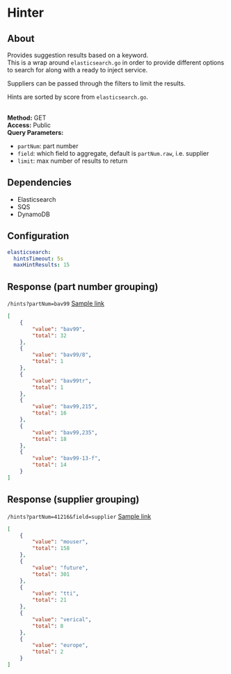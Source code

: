 # Hinter

## About

Provides suggestion results based on a keyword.<br/>
This is a wrap around `elasticsearch.go` in order to provide different options
to search for along with a ready to inject service.

Suppliers can be passed through the filters to limit the results.

Hints are sorted by score from `elasticsearch.go`.<br/><br/>


**Method:** GET<br>
**Access:** Public<br>
**Query Parameters:** <br>

- `partNum`: part number <br>
- `field`: which field to aggregate, default is `partNum.raw`, i.e. supplier <br>
- `limit`: max number of results to return


## Dependencies

- Elasticsearch
- SQS
- DynamoDB

## Configuration

```yaml
elasticsearch:
  hintsTimeout: 5s
  maxHintResults: 15
```

## Response (part number grouping)

`/hints?partNum=bav99`
[Sample link](https://parts.cpunto.com/hints?partNum=bav99)
```json
[
    {
        "value": "bav99",
        "total": 32
    },
    {
        "value": "bav99/8",
        "total": 1
    },
    {
        "value": "bav99tr",
        "total": 1
    },
    {
        "value": "bav99,215",
        "total": 16
    },
    {
        "value": "bav99,235",
        "total": 18
    },
    {
        "value": "bav99-13-f",
        "total": 14
    }
]
```


## Response (supplier grouping)

`/hints?partNum=41216&field=supplier`
[Sample link](https://parts.cpunto.com/hints?partNum=bav99&field=supplier)
```json
[
    {
        "value": "mouser",
        "total": 158
    },
    {
        "value": "future",
        "total": 301
    },
    {
        "value": "tti",
        "total": 21
    },
    {
        "value": "verical",
        "total": 8
    },
    {
        "value": "europe",
        "total": 2
    }
]
```

